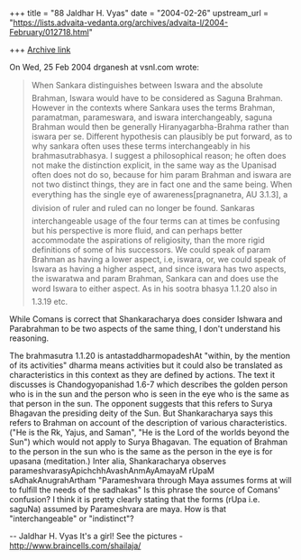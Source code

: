 +++
title = "88 Jaldhar H. Vyas"
date = "2004-02-26"
upstream_url = "https://lists.advaita-vedanta.org/archives/advaita-l/2004-February/012718.html"

+++
[Archive link](https://lists.advaita-vedanta.org/archives/advaita-l/2004-February/012718.html)

On Wed, 25 Feb 2004 drganesh at vsnl.com wrote:

>
> When Sankara distinguishes between Iswara and the absolute Brahman,
> Iswara would have to be considered as Saguna Brahman. However in the
> contexts where Sankara uses the terms Brahman, paramatman, parameswara,
> and iswara interchangeably, saguna Brahman would then be generally
> Hiranyagarbha-Brahma rather than iswara per se. Different hypothesis can
> plausibly be put forward, as to why sankara often uses these terms
> interchangeably in his brahmasutrabhasya. I suggest a philosophical
> reason; he often does not make the distinction explicit, in the same way
> as the Upanisad often does not do so, because for him param Brahman and
> iswara are not two distinct things, they are in fact one and the same
> being. When everything has the single eye of awareness[pragnanetra, AU
> 3.1.3], a division of ruler and ruled can no longer be found.
> Sankaras interchangeable usage of the four terms can at times be
> confusing but his perspective is more fluid, and can perhaps better
> accommodate the aspirations of religiosity, than the more rigid
> definitions of some of his successors. We could speak of param Brahman
> as having a lower aspect, i.e, iswara, or, we could speak of Iswara as
> having a higher aspect, and since iswara has two aspects, the iswaratwa
> and param Brahman, Sankara can and does use the word Iswara to either
> aspect. As in his sootra bhasya 1.1.20 also in 1.3.19 etc.
>

While Comans is correct that Shankaracharya does consider Ishwara and
Parabrahman to be two aspects of the same thing, I don't understand his
reasoning.

The brahmasutra 1.1.20 is antastaddharmopadeshAt "within, by the mention
of its activities"  dharma means activities but it could also be
translated as characteristics in this context as they are defined by
actions.  The text it discusses is Chandogyopanishad 1.6-7 which describes
the golden person who is in the sun and the person who is seen in the eye
who is the same as that person in the sun.  The opponent suggests that
this refers to Surya Bhagavan the presiding deity of the Sun.  But
Shankaracharya says this refers to Brahman on account of the description
of various characteristics.  ("He is the Rk, Yajus, and Saman", "He is the
Lord of the worlds beyond the Sun")  which would not apply to Surya
Bhagavan.  The equation of Brahman to the person in the sun who is the
same as the person in the eye is for upasana (meditation.)  Inter alia,
Shankaracharya observes parameshvarasyApichchhAvashAnmAyAmayaM rUpaM
sAdhakAnugrahArtham "Parameshvara through Maya assumes forms at will to
fulfill the needs of the sadhakas"  Is this phrase the source of Comans'
confusion?  I think it is pretty clearly stating that the forms (rUpa i.e.
saguNa) assumed by Parameshvara are maya.  How is that "interchangeable"
or "indistinct"?

-- 
Jaldhar H. Vyas <jaldhar at braincells.com>
It's a girl! See the pictures - http://www.braincells.com/shailaja/

